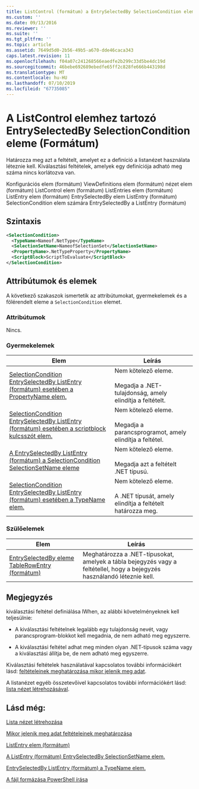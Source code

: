 ```yaml
---
title: ListControl (formátum) a EntrySelectedBy SelectionCondition eleme |} A Microsoft Docs
ms.custom: ''
ms.date: 09/13/2016
ms.reviewer: ''
ms.suite: ''
ms.tgt_pltfrm: ''
ms.topic: article
ms.assetid: 7649d5d0-2b56-49b5-a670-dde46caca343
caps.latest.revision: 11
ms.openlocfilehash: f04a07c241268566eaedfe2b299c33d5be4dc19d
ms.sourcegitcommit: 46bebe692689ebedfe65ff2c828fe666b443198d
ms.translationtype: MT
ms.contentlocale: hu-HU
ms.lasthandoff: 07/10/2019
ms.locfileid: "67735085"
---
```

# <a name="selectioncondition-element-for-entryselectedby-for-listcontrol-format"></a>A ListControl elemhez tartozó EntrySelectedBy SelectionCondition eleme (Formátum)

Határozza meg azt a feltételt, amelyet ez a definíció a listanézet használata léteznie kell. Kiválasztási feltételek, amelyek egy definíciója adható meg száma nincs korlátozva van.

Konfigurációs elem (formátum) ViewDefinitions elem (formátum) nézet elem (formátum) ListControl elem (formátum) ListEntries elem (formátum) ListEntry elem (formátum) EntrySelectedBy elem ListEntry (formátum) SelectionCondition elem számára EntrySelectedBy a ListEntry (formátum)

## <a name="syntax"></a>Szintaxis

```xml
<SelectionCondition>
  <TypeName>Nameof.NetType</TypeName>
  <SelectionSetName>NameofSelectionSet</SelectionSetName>
  <PropertyName>.NetTypeProperty</PropertyName>
  <ScriptBlock>ScriptToEvaluate</ScriptBlock>
</SelectionCondition>
```

## <a name="attributes-and-elements"></a>Attribútumok és elemek

A következő szakaszok ismertetik az attribútumokat, gyermekelemek és a fölérendelt eleme a `SelectionCondition` elemet.

### <a name="attributes"></a>Attribútumok

Nincs.

### <a name="child-elements"></a>Gyermekelemek

|Elem|Leírás|
|-------------|-----------------|
|[SelectionCondition EntrySelectedBy ListEntry (formátum) esetében a PropertyName elem.](./propertyname-element-for-selectioncondition-for-entryselectedby-for-listcontrol-format.md)|Nem kötelező eleme.<br /><br /> Megadja a .NET-tulajdonság, amely elindítja a feltételt.|
|[SelectionCondition EntrySelectedBy ListEntry (formátum) esetében a scriptblock kulcsszót elem.](./scriptblock-element-for-selectioncondition-for-entryselectedby-for-listcontrol-format.md)|Nem kötelező eleme.<br /><br /> Megadja a parancsprogramot, amely elindítja a feltétel.|
|[A EntrySelectedBy ListEntry (formátum) a SelectionCondition SelectionSetName eleme](./selectionsetname-element-for-selectioncondition-for-entryselectedby-for-listentry-format.md)|Nem kötelező eleme.<br /><br /> Megadja azt a feltételt .NET típusú.|
|[SelectionCondition EntrySelectedBy ListEntry (formátum) esetében a TypeName elem.](./typename-element-for-selectioncondition-for-entryselectedby-for-listcontrol-format.md)|Nem kötelező eleme.<br /><br /> A .NET típusát, amely elindítja a feltételt határozza meg.|

### <a name="parent-elements"></a>Szülőelemek

|Elem|Leírás|
|-------------|-----------------|
|[EntrySelectedBy eleme TableRowEntry (formátum)](./entryselectedby-element-for-tablerowentry-for-tablecontrol-format.md)|Meghatározza a .NET-típusokat, amelyek a tábla bejegyzés vagy a feltétellel, hogy a bejegyzés használandó léteznie kell.|

## <a name="remarks"></a>Megjegyzés

kiválasztási feltétel definiálása lWhen, az alábbi követelményeknek kell teljesülnie:

- A kiválasztási feltételnek legalább egy tulajdonság nevét, vagy parancsprogram-blokkot kell megadnia, de nem adható meg egyszerre.

- A kiválasztási feltétel adhat meg minden olyan .NET-típusok száma vagy a kiválasztási állítja be, de nem adható meg egyszerre.

Kiválasztási feltételek használatával kapcsolatos további információkért lásd: [feltételeinek meghatározása mikor jelenik meg adat](./defining-conditions-for-displaying-data.md).

A listanézet egyéb összetevőivel kapcsolatos további információkért lásd: [lista nézet létrehozásával](./creating-a-list-view.md).

## <a name="see-also"></a>Lásd még:

[Lista nézet létrehozása](./creating-a-list-view.md)

[Mikor jelenik meg adat feltételeinek meghatározása](./defining-conditions-for-displaying-data.md)

[ListEntry elem (formátum)](./listentry-element-for-listcontrol-format.md)

[A ListEntry (formátum) EntrySelectedBy SelectionSetName elem.](./selectionsetname-element-for-entryselectedby-for-listcontrol-format.md)

[EntrySelectedBy ListEntry (formátum) a TypeName elem.](/powershell/developer/format/typename-element-for-entryselectedby-for-listcontrol-format)

[A fájl formázása PowerShell írása](./writing-a-powershell-formatting-file.md)
